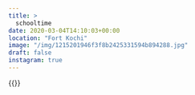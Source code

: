 ```yaml
---
title: >
  schooltime
date: 2020-03-04T14:10:03+00:00
location: "Fort Kochi"
image: "/img/1215201946f3f8b2425331594b894288.jpg"
draft: false
instagram: true
---
```


{{<photo src="/img/1215201946f3f8b2425331594b894288.jpg">}}
